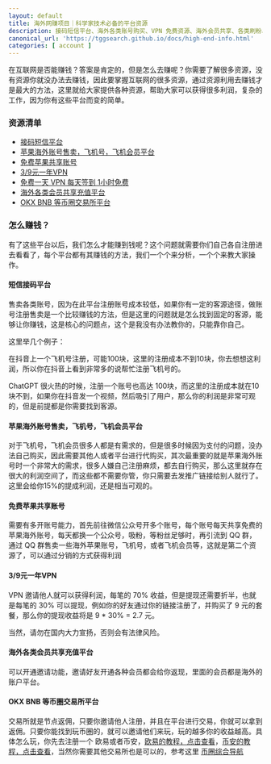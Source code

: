```yaml
---
layout: default
title: 海外网赚项目｜科学家技术必备的平台资源
description: 接码短信平台、海外各类账号购买、VPN 免费资源、海外会员共享、各类刷粉、刷赞、刷评论平台
canonical_url: 'https://tggsearch.github.io/docs/high-end-info.html'
categories: [ account ]
---
```

在互联网是否能赚钱？答案是肯定的，但是怎么去赚呢？你需要了解很多资源，没有资源你就没办法去赚钱，因此要掌握互联网的很多资源，通过资源利用去赚钱才是最大的方法，这里就给大家提供各种资源，帮助大家可以获得很多利润，复杂的工作，因为你有这些平台而变的简单。

### 资源清单

- [接码短信平台](./302.html?target=https://sms-activate.org/?ref=2821105) 
- [苹果海外账号售卖，飞机号，飞机会员平台](./302.html?target=http://tggsearch.shop/)
- [免费苹果共享账号](./apple-id.html)
- [3/9元一年VPN](./vpn.html)
- [免费一天 VPN 每天签到 1小时免费](./302.html?target=http://www.youtujsq1.net/share.html?pid=2254819)
- [海外各类会员共享充值平台](./302.html?target=https://ihezu.zone/dTstFK)
- [OKX BNB 等币圈交易所平台](./coins-index.html)

### 怎么赚钱？
有了这些平台以后，我们怎么才能赚到钱呢？这个问题就需要你们自己各自注册进去看看了，每个平台都有其赚钱的方法，我们一个个来分析，一个个来教大家操作。

#### 短信接码平台
售卖各类账号，因为在此平台注册账号成本较低，如果你有一定的客源途径，做账号注册售卖是一个比较赚钱的方法，但是这里的问题就是怎么找到固定的客源，能够让你赚钱，这是核心的问题点，这个是我没有办法教你的，只能靠你自己。

这里举几个例子：

在抖音上一个飞机号注册，可能100块，这里的注册成本不到10块，你去想想这利润，所以你在抖音上看到非常多的说帮忙注册飞机号的。

ChatGPT 很火热的时候，注册一个账号也高达 100块，而这里的注册成本就在10块不到，如果你在抖音发一个视频，然后吸引了用户，那么你的利润是非常可观的，但是前提都是你需要找到客源。

#### 苹果海外账号售卖，飞机号，飞机会员平台
对于飞机号，飞机会员很多人都是有需求的，但是很多时候因为支付的问题，没办法自己购买，因此需要其他人或者平台进行代购买，其次最重要的就是苹果海外账号时一个非常大的需求，很多人嫌自己注册麻烦，都去自行购买，那么这里就存在很大的利润空间了，而这些都不需要你管，你只需要去发推广链接给别人就行了。
这里会给你15%的提成利润，还是相当可观的。
#### 免费苹果共享账号
需要有多开账号能力，首先前往微信公众号开多个账号，每个账号每天共享免费的苹果海外账号，每天都换一个公众号，吸粉，等粉丝足够时，再引流到 QQ 群，通过 QQ 群售卖一些海外苹果账号，飞机号，或者飞机会员等，这就是第二个资源了，可以通过分销的方式获得利润

#### 3/9元一年VPN
VPN 邀请他人就可以获得利润，每笔的 70% 收益，但是提现还需要折半，也就是每笔的 30% 可以提现，例如你的好友通过你的链接注册了，并购买了 9 元的套餐，那么你的提现收益将是 9 * 30% = 2.7 元。

当然，请勿在国内大力宣扬，否则会有法律风险。

#### 海外各类会员共享充值平台
可以开通邀请功能，邀请好友开通各种会员都会给你返现，里面的会员都是海外的账户平台。

#### OKX BNB 等币圈交易所平台
交易所就是节点返佣，只要你邀请他人注册，并且在平台进行交易，你就可以拿到返佣。只要你能找到玩币圈的，就可以邀请他们来玩，玩的越多你的收益越高。具体怎么玩，你先去注册一个 欧易或者币安，[欧易的教程，点击查看](./okx-install.html)，[币安的教程，点击查看](./bnb-buy-coins.html)，当然你需要其他交易所也是可以的，参考这里 [币圈综合导航](./coins-index.html)

